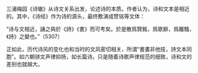 三浦梅园《诗辙》从诗文关系出发，论述诗的本质。作者认为，诗和文本是相近的。其中，《诗经》作为诗的源头，最终敷演成赞铭等文体：

“诗与文相近，誦之與於《詩》《書》而可考矣。於是散爲贊銘，爲歌辭，爲離騷，《詩》之變也。”（5307）

正如此，历代诗风的变化也和当时的文风密切相关，所谓“書畫非他技，詩文本同胞”。如六朝骈文声律抑扬，如长篇诗。只是随着诗歌声律规范的细致，诗和文的差别也就越大。
